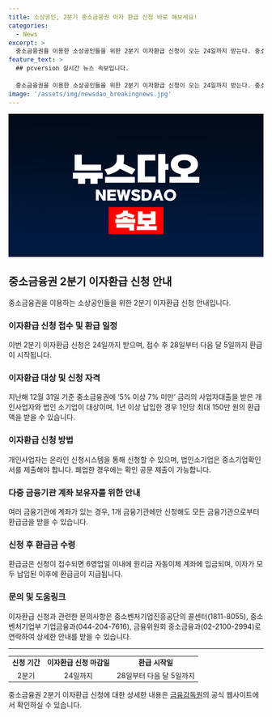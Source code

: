 ```yaml
---
title: 소상공인, 2분기 중소금융권 이자 환급 신청 바로 해보세요!
categories:
  - News
excerpt: >
  중소금융권을 이용한 소상공인들을 위한 2분기 이자환급 신청이 오는 24일까지 받는다. 중소벤처기업부와 금융위원회는 신청 접수 후 이달 28일부터 다음 달 5일까지 환급을 시작할 예정이다. 이 프로그램은 어려움을 겪는 소상공인의 이자부담을 완화하기 위해 시행되었으며, 최대 150만 원의 환급액이 지원된다. 신청 방법과 관련 정보는 금융기관의 누리집에서 확인 가능하며, 자세한 사항은 중소벤처기업진흥공단의 콜센터나 관련 부서로 문의할 수 있다. (요약문)
feature_text: >
  ## pcversion 실시간 뉴스 속보입니다.

  중소금융권을 이용한 소상공인들을 위한 2분기 이자환급 신청이 오는 24일까지 받는다. 중소벤처기업부와 금융위원회는 신청 접수 후 이달 28일부터 다음 달 5일까지 환급을 시작할 예정이다. 이 프로그램은 어려움을 겪는 소상공인의 이자부담을 완화하기 위해 시행되었으며, 최대 150만 원의 환급액이 지원된다. 신청 방법과 관련 정보는 금융기관의 누리집에서 확인 가능하며, 자세한 사항은 중소벤처기업진흥공단의 콜센터나 관련 부서로 문의할 수 있다. (요약문)
image: '/assets/img/newsdao_breakingnews.jpg'
---
```


<p><img src="/assets/img/newsdao_breakingnews.jpg" alt="pcversion 속보" /></p>

<h2 data-ke-size="size26">중소금융권 2분기 이자환급 신청 안내</h2>

<p data-ke-size="size16">중소금융권을 이용하는 소상공인들을 위한 2분기 이자환급 신청 안내입니다.</p>

<h3 data-ke-size="size24">이자환급 신청 접수 및 환급 일정</h3>

<p data-ke-size="size16">이번 2분기 이자환급 신청은 24일까지 받으며, 접수 후 28일부터 다음 달 5일까지 환급이 시작됩니다.</p>

<h3 data-ke-size="size24">이자환급 대상 및 신청 자격</h3>

<p data-ke-size="size16">지난해 12월 31일 기준 중소금융권에 ‘5% 이상 7% 미만’ 금리의 사업자대출을 받은 개인사업자와 법인 소기업이 대상이며, 1년 이상 납입한 경우 1인당 최대 150만 원의 환급액을 받을 수 있습니다.</p>

<h3 data-ke-size="size24">이자환급 신청 방법</h3>

<p data-ke-size="size16">개인사업자는 온라인 신청시스템을 통해 신청할 수 있으며, 법인소기업은 중소기업확인서를 제출해야 합니다. 폐업한 경우에는 확인 공문 제출이 가능합니다.</p>

<h3 data-ke-size="size24">다중 금융기관 계좌 보유자를 위한 안내</h3>

<p data-ke-size="size16">여러 금융기관에 계좌가 있는 경우, 1개 금융기관에만 신청해도 모든 금융기관으로부터 환급금을 받을 수 있습니다.</p>

<h3 data-ke-size="size24">신청 후 환급금 수령</h3>

<p data-ke-size="size16">환급금은 신청이 접수되면 6영업일 이내에 원리금 자동이체 계좌에 입금되며, 이자가 모두 납입된 이후에 환급금이 지급됩니다.</p>

<h3 data-ke-size="size24">문의 및 도움링크</h3>

<p data-ke-size="size16">이자환급 신청과 관련한 문의사항은 중소벤처기업진흥공단의 콜센터(1811-8055), 중소벤처기업부 기업금융과(044-204-7616), 금융위원회 중소금융과(02-2100-2994)로 연락하여 상세한 안내를 받을 수 있습니다.</p>

<hr>

<table>
   <tr>
      <td style="text-align: center; height: 17px;"><b>신청 기간</b></td>
      <td style="text-align: center; height: 17px;"><b>이자환급 신청 마감일</b></td>
      <td style="text-align: center; height: 17px;"><b>환급 시작일</b></td>
   </tr>
   <tr>
      <td style="text-align: center; height: 17px;">2분기</td>
      <td style="text-align: center; height: 17px;">24일까지</td>
      <td style="text-align: center; height: 17px;">28일부터 다음 달 5일까지</td>
   </tr>
</table>

<p data-ke-size="size16">중소금융권 2분기 이자환급 신청에 대한 상세한 내용은 <a href="https://www.fss.or.kr/fss/kr/main.jsp" target="_blank" rel="noopener">금융감독원</a>의 공식 웹사이트에서 확인하실 수 있습니다.</p>

